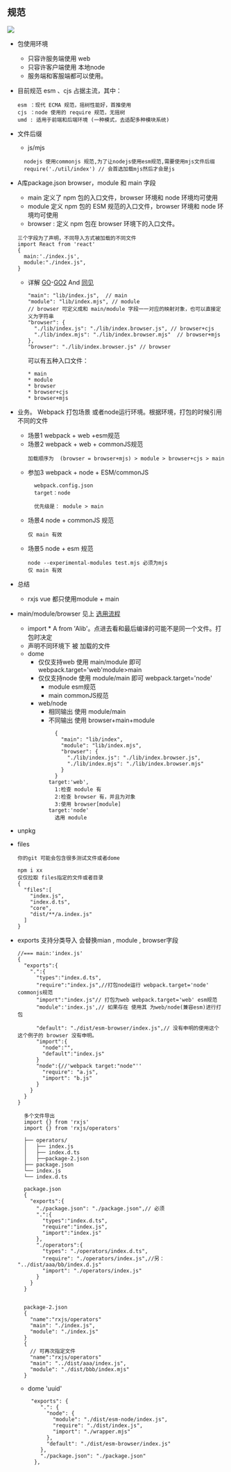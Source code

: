 规范
-----------
![](./16553553869965.png)

  * 包使用环境
    * 只容许服务端使用 web 
    * 只容许客户端使用 本地node
    * 服务端和客服端都可以使用。
  
  * 目前规范 esm 、cjs 占据主流，其中：
    ```
    esm ：现代 ECMA 规范，摇树性能好，首推使用
    cjs ：node 使用的 require 规范，无摇树
    umd : 适用于前端和后端环境 (一种模式，去适配多种模块系统)
    ```

  * 文件后缀
    * js/mjs
    ```
      nodejs 使用commonjs 规范,为了让nodejs使用esm规范,需要使用mjs文件后缀
      require('./util/index') // 会首选加载mjs然后才会是js 
    ```
    
      
  * A库package.json browser，module 和 main 字段
    * main  定义了 npm 包的入口文件，browser 环境和 node 环境均可使用
    * module 定义 npm 包的 ESM 规范的入口文件，browser 环境和 node 环境均可使用
    * browser : 定义 npm 包在 browser 环境下的入口文件。
    ```
    三个字段为了声明，不同导入方式被加载的不同文件
    import React from 'react'
    {
      main:'./index.js',
      module:"./index.js",
    }
    ```
    * 详解 [GO](https://github.com/SunshowerC/blog/issues/8)-[GO2](https://github.com/tianyn1990/blog/issues/1) And [同见](https://webpack.docschina.org/configuration/resolve/#resolvemainfields)
      ```
      "main": "lib/index.js",  // main 
      "module": "lib/index.mjs", // module
      // browser 可定义成和 main/module 字段一一对应的映射对象，也可以直接定义为字符串
      "browser": {
        "./lib/index.js": "./lib/index.browser.js", // browser+cjs
        "./lib/index.mjs": "./lib/index.browser.mjs"  // browser+mjs
      },
      "browser": "./lib/index.browser.js" // browser
      ```
      可以有五种入口文件：
      ```
      * main
      * module
      * browser
      * browser+cjs
      * browser+mjs
      ```
  * 业务。 Webpack 打包场景 或者node运行环境。根据环境，打包的时候引用不同的文件

    * 场景1 webpack + web +esm规范
    * 场景2 webpack + web + commonJS规范
      ```
      加载顺序为  (browser = browser+mjs) > module > browser+cjs > main
      ```
    * 参加3 webpack + node + ESM/commonJS
      ```
        webpack.config.json
        target：node

        优先级是： module > main
      ```
    * 场景4 node + commonJS 规范
      ```
      仅 main 有效
      ```
    * 场景5 node + esm 规范
      ```
      node --experimental-modules test.mjs 必须为mjs
      仅 main 有效
      ```
  * 总结
    * rxjs vue 都只使用module + main


* main/module/browser 见上 [选用流程](./50725620-02d88e00-113b-11e9-8065-12fd12c6360a.png)
  * import * A from 'Alib'。点进去看和最后编译的可能不是同一个文件。打包时决定
  * 声明不同环境下 被 加载的文件
  * dome 
    * 仅仅支持web 使用 main/module 即可 webpack.target='web'module>main
    * 仅仅支持node 使用 module/main 即可 webpack.target='node'
      * module esm规范
      * main commonJS规范
    * web/node 
      * 相同输出 使用 module/main
      * 不同输出 使用 browser+main+module 
        ```
          {
            "main": "lib/index",
            "module": "lib/index.mjs",
            "browser": {
              "./lib/index.js": "./lib/index.browser.js",
              "./lib/index.mjs": "./lib/index.browser.mjs"
            }
          }
        target:'web',
          1:检查 module 有
          2:检查 browser 有，并且为对象
          3:使用 browser[module]
        target:'node'
          选用 module
        ```
* unpkg 
* files
  ```
  你的git 可能会包含很多测试文件或者dome

  npm i xx  
  仅仅拉取 files指定的文件或者目录
  {
    "files":[
      "index.js",
      "index.d.ts",
      "core",
      "dist/**/a.index.js"
    ]
  }
  ```
* exports 支持分类导入 会替换mian , module , browser字段

  ```
  //=== main:'index.js'
  {
    "exports":{
      ".":{
        "types":"index.d.ts",
        "require":"index.js",//打包node运行 webpack.target='node' commonjs规范
        "import":"index.js"// 打包为web webpack.target='web' esm规范
        "module":'index.js',// 如果存在 使用其 为web/node(兼容esm)进行打包
 
        "default": "./dist/esm-browser/index.js",// 没有申明的使用这个 这个例子的 browser 没有申明。
        "import":{
          "node":"",
          "default":"index.js"
        }
        "node":{//'webpack target:"node"''
          "require": "a.js",
          "import": "b.js"
        }
      }  
    }
  }
  ```
  ```
    多个文件导出
    import {} from 'rxjs'
    import {} from 'rxjs/operators'

    ├── operators/
    │   ├── index.js
    │   ├── index.d.ts
    │   ├──package-2.json
    ├── package.json
    └── index.js
    └── index.d.ts

    package.json
    {
      "exports":{
        "./package.json": "./package.json",// 必须
        ".":{
          "types":"index.d.ts",
          "require":"index.js",
          "import":"index.js"
        },
        "./operators":{
          "types": "./operators/index.d.ts", 
          "require": "./operators/index.js",//另： "../dist/aaa/bb/index.d.js"
          "import": "./operators/index.js"
        }
      }
    }


    package-2.json
    {
      "name":"rxjs/operators"
      "main": "./index.js",
      "module": "./index.js"
    }
    {
      // 可再次指定文件
      "name":"rxjs/operators"
      "main": "../dist/aaa/index.js",
      "module": "./dist/bbb/index.mjs"
    }
  ```
  * dome 'uuid'
    ```
     "exports": {
        ".": {
          "node": {
            "module": "./dist/esm-node/index.js",
            "require": "./dist/index.js",
            "import": "./wrapper.mjs"
          },
          "default": "./dist/esm-browser/index.js"
        },
        "./package.json": "./package.json"
      },
    ```